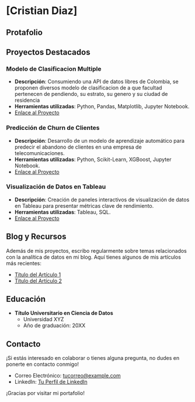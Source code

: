 # [Cristian Diaz]
## Protafolio

## Proyectos Destacados

### Modelo de Clasificacion Multiple
- **Descripción**: Consumiendo una API de datos libres de Colombia, se proponen diversos modelo de clasificacion de a que facultad pertenecen de pendiendo, su estrato, su genero y su ciudad de residencia
- **Herramientas utilizadas**: Python, Pandas, Matplotlib, Jupyter Notebook.
- [Enlace al Proyecto](#)

### Predicción de Churn de Clientes
- **Descripción**: Desarrollo de un modelo de aprendizaje automático para predecir el abandono de clientes en una empresa de telecomunicaciones.
- **Herramientas utilizadas**: Python, Scikit-Learn, XGBoost, Jupyter Notebook.
- [Enlace al Proyecto](https://github.com/CrasCris/MachineLearning/blob/main/Modelo_Clasificación_Multiple.ipynb)

### Visualización de Datos en Tableau
- **Descripción**: Creación de paneles interactivos de visualización de datos en Tableau para presentar métricas clave de rendimiento.
- **Herramientas utilizadas**: Tableau, SQL.
- [Enlace al Proyecto](#)

## Blog y Recursos
Además de mis proyectos, escribo regularmente sobre temas relacionados con la analítica de datos en mi blog. Aquí tienes algunos de mis artículos más recientes:

- [Título del Artículo 1](#)
- [Título del Artículo 2](#)

## Educación
- **Título Universitario en Ciencia de Datos**
  - Universidad XYZ
  - Año de graduación: 20XX

## Contacto
¡Si estás interesado en colaborar o tienes alguna pregunta, no dudes en ponerte en contacto conmigo!
- Correo Electrónico: [tucorreo@example.com](mailto:tucorreo@example.com)
- LinkedIn: [Tu Perfil de LinkedIn](https://www.linkedin.com/in/tuperfil/)

¡Gracias por visitar mi portafolio!
